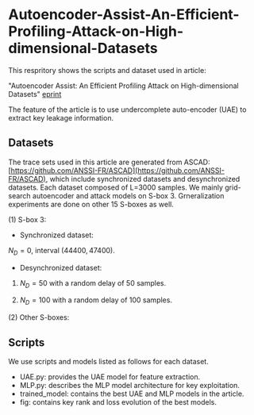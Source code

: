 # Autoencoder-Assist-An-Efficient-Profiling-Attack-on-High-dimensional-Datasets

This respritory shows the scripts and dataset used in article:

"Autoencoder Assist: An Efficient Profiling Attack on High-dimensional Datasets" [eprint](https://eprint.iacr.org/2021/1418) 

The feature of the article is to use undercomplete auto-encoder (UAE) to extract key leakage information.

## Datasets

The trace sets used in this article are generated from ASCAD:[https://github.com/ANSSI-FR/ASCAD](https://github.com/ANSSI-FR/ASCAD), which include synchronized datasets and desynchronized datasets. Each dataset composed of L=3000 samples. We mainly grid-search autoencoder and attack models on S-box 3. Grneralization experiments are done on other 15 S-boxes as well.

(1) S-box 3:
* Synchronized dataset: 

$N_D = 0$, interval $(44400,47400)$.

* Desynchronized dataset:

1) $N_D = 50$ with a random delay of 50 samples.

2) $N_D = 100$ with a random delay of 100 samples.

(2) Other S-boxes:

## Scripts

We use scripts and models listed as follows for each dataset.

* UAE.py: provides the UAE model for feature extraction.
* MLP.py: describes the MLP model architecture for key exploitation.
* trained_model: contains the best UAE and MLP models in the article.
* fig: contains key rank and loss evolution of the best models.
